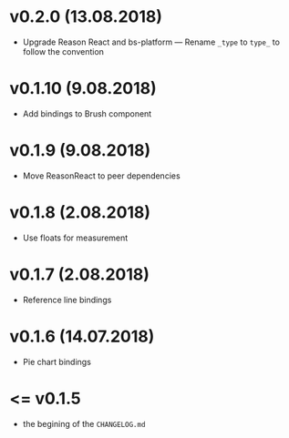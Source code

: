 # v0.2.0 (13.08.2018)

- Upgrade Reason React and bs-platform
— Rename `_type` to `type_` to follow the convention

# v0.1.10 (9.08.2018)

- Add bindings to Brush component

# v0.1.9 (9.08.2018)

- Move ReasonReact to peer dependencies

# v0.1.8 (2.08.2018)

- Use floats for measurement

# v0.1.7 (2.08.2018)

- Reference line bindings

# v0.1.6 (14.07.2018)

- Pie chart bindings

# <= v0.1.5

- the begining of the `CHANGELOG.md`
